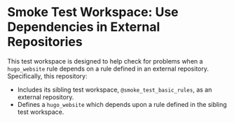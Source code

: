 # Smoke Test Workspace: Use Dependencies in External Repositories

This test workspace is designed to help check for problems when a `hugo_website`
rule depends on a rule defined in an external repository. Specifically, this
repository:

- Includes its sibling test workspace, `@smoke_test_basic_rules`, as an
  external repository.
- Defines a `hugo_website` which depends upon a rule defined in the sibling test
  workspace.
